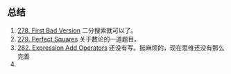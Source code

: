 ## 总结

1. [278. First Bad Version](https://leetcode.com/problems/first-bad-version/discuss/) 二分搜索就可以了。
2. [279. Perfect Squares](https://leetcode.com/problems/perfect-squares/description/) 关于数论的一道题目。
3. [282. Expression Add Operators](https://leetcode.com/problems/expression-add-operators/description/) 还没有写。挺麻烦的，现在思维还没有那么完善
4. 